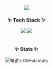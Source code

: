 <div align="center">
<img src="https://capsule-render.vercel.app/api?type=waving&color=0:C6FFDD,50:FBD786,100:f7797d&height=220&section=header&text=Welcome!&fontSize=52&fontAlignY=35&fontColor=8c6954&desc=Hyegyeong's%20Github&descAlignY=55&descSize=23&animation=twinkling" />
</div>

<h3 align="center">✨ Tech Stack ✨</h3>
<div align="center">
  <img src="https://img.shields.io/badge/android-3BD581.svg?style=for-the-badge&logo=android&logoColor=ffffff" />
  <img src="https://img.shields.io/badge/kotlin-A32AE8.svg?style=for-the-badge&logo=kotlin&logoColor=ffffff" />
</div>
<br>

<h3 align="center">✨ Stats ✨</h3>
<div align="center">
  
![혜경's GitHub stats](https://github-readme-stats.vercel.app/api?username=whk06061&show_icons=true&theme=vue)
</div>
